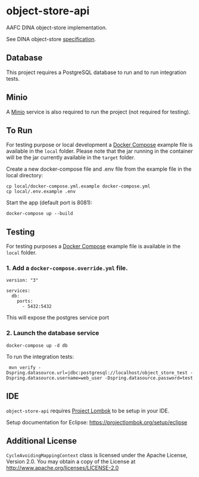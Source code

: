 # object-store-api

AAFC DINA object-store implementation.

See DINA object-store [specification](https://github.com/DINA-Web/object-store-specs).

## Database
This project requires a PostgreSQL database to run and to run integration tests.

## Minio
A [Minio](https://min.io/) service is also required to run the project (not required for testing).

## To Run

For testing purpose or local development a [Docker Compose](https://docs.docker.com/compose/) example file is available in the `local` folder.
Please note that the jar running in the container will be the jar currently available in the `target` folder.

Create a new docker-compose file and .env file from the example file in the local directory:

```
cp local/docker-compose.yml.example docker-compose.yml
cp local/.env.example .env
```

Start the app (default port is 8081):

```
docker-compose up --build
```


## Testing
For testing purposes a [Docker Compose](https://docs.docker.com/compose/) example file is available in the `local` folder.

### 1. Add a `docker-compose.override.yml` file.
```
version: "3"

services:
  db:
    ports:
      - 5432:5432

```
This will expose the postgres service port

### 2. Launch the database service

```
docker-compose up -d db
```

To run the integration tests:

```
 mvn verify -Dspring.datasource.url=jdbc:postgresql://localhost/object_store_test -Dspring.datasource.username=web_user -Dspring.datasource.password=test
```

## IDE

`object-store-api` requires [Project Lombok](https://projectlombok.org/) to be setup in your IDE.

Setup documentation for Eclipse: <https://projectlombok.org/setup/eclipse>

## Additional License
`CycleAvoidingMappingContext` class is licensed under the Apache License, Version 2.0. You may obtain a copy of the License at http://www.apache.org/licenses/LICENSE-2.0